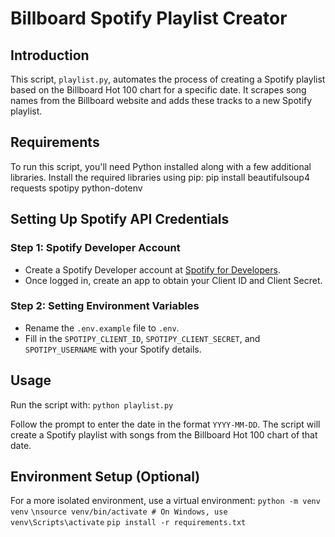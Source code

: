 # Billboard Spotify Playlist Creator

## Introduction
This script, `playlist.py`, automates the process of creating a Spotify playlist based on the Billboard Hot 100 chart for a specific date. It scrapes song names from the Billboard website and adds these tracks to a new Spotify playlist.

## Requirements
To run this script, you'll need Python installed along with a few additional libraries. Install the required libraries using pip:
pip install beautifulsoup4 requests spotipy python-dotenv


## Setting Up Spotify API Credentials
### Step 1: Spotify Developer Account
- Create a Spotify Developer account at [Spotify for Developers](https://developer.spotify.com/).
- Once logged in, create an app to obtain your Client ID and Client Secret.

### Step 2: Setting Environment Variables
- Rename the `.env.example` file to `.env`.
- Fill in the `SPOTIPY_CLIENT_ID`, `SPOTIPY_CLIENT_SECRET`, and `SPOTIPY_USERNAME` with your Spotify details.

## Usage
Run the script with:
`python playlist.py`


Follow the prompt to enter the date in the format `YYYY-MM-DD`. The script will create a Spotify playlist with songs from the Billboard Hot 100 chart of that date.

## Environment Setup (Optional)
For a more isolated environment, use a virtual environment:
`python -m venv venv`
`\nsource venv/bin/activate # On Windows, use venv\Scripts\activate`
`pip install -r requirements.txt`



